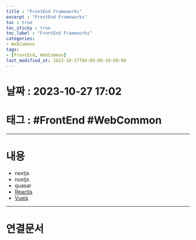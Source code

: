```yaml
---
title : "FrontEnd Frameworks"
excerpt : "FrontEnd Frameworks"
toc : true
toc_sticky : true
toc_label : "FrontEnd Frameworks"
categories:
- WebCommon
tags:
- [FrontEnd, WebCommon]
last_modified_at: 2023-10-27T08:00:00-10:00:00
---
```


# 날짜 : 2023-10-27 17:02

# 태그 : #FrontEnd #WebCommon 
---

# 내용
- nextjs
- nustjs
- quasar
- [Reactjs](../../reactstudy/reactstudy-React-JSX)
- [Vuejs](../../vuestudy/vuestudy-Vuejs)

---

# 연결문서
